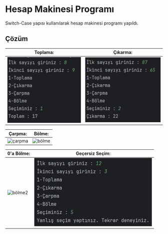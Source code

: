 # Hesap Makinesi Programı

Switch-Case yapısı kullanılarak hesap makinesi programı yapıldı.

## Çözüm

| Toplama:    | Çıkarma: |
| ----------- | ----------- |
| ![toplama](./images/toplama.png)| ![çıkarma](./images/çıkarma.png)|

| Çarpma:   | Bölme:        |
| ----------- | ----------- |
|![çarpma](./images/çarpma.png)|![bölme](./images/bölme2.png)|

| 0'a Bölme:  | Geçersiz Seçim:    |
| ----------- | ----------- |
|![bölme2](./images/bölme1.png)|![geçersiz](./images/geçersiz_seçim.png)|
